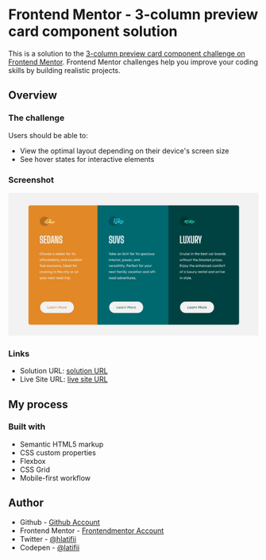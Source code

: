 # Frontend Mentor - 3-column preview card component solution

This is a solution to the [3-column preview card component challenge on Frontend Mentor](https://www.frontendmentor.io/challenges/3column-preview-card-component-pH92eAR2-). Frontend Mentor challenges help you improve your coding skills by building realistic projects. 


## Overview

### The challenge

Users should be able to:

- View the optimal layout depending on their device's screen size
- See hover states for interactive elements

### Screenshot

![](./design/screen.jpg)



### Links

- Solution URL: [solution URL](https://www.frontendmentor.io/solutions/3column-preview-card-solution-lkcEvXod8)
- Live Site URL: [live site URL](https://elated-sinoussi-c83dbc.netlify.app)

## My process

### Built with

- Semantic HTML5 markup
- CSS custom properties
- Flexbox
- CSS Grid
- Mobile-first workflow

## Author

- Github - [ Github Account](https://github.com/latifii)
- Frontend Mentor - [Frontendmentor Account](https://www.frontendmentor.io/profile/latifii)
- Twitter - [@hlatifii](https://www.twitter.com/hlatifii)
- Codepen - [@latifii](https://codepen.io/latifii)


